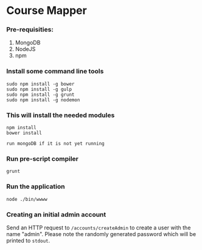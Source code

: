 # Course Mapper

### Pre-requisities:
1. MongoDB
2. NodeJS
3. npm

### Install some command line tools
```
sudo npm install -g bower
sudo npm install -g gulp
sudo npm install -g grunt
sudo npm install -g nodemon
```
### This will install the needed modules
```
npm install
bower install

run mongoDB if it is not yet running
```
### Run pre-script compiler
`grunt`

### Run the application
`node ./bin/wwww`

### Creating an initial admin account

Send an HTTP request to `/accounts/createAdmin` to create a user with the name "admin". Please note the randomly generated password which will be printed to `stdout`.
